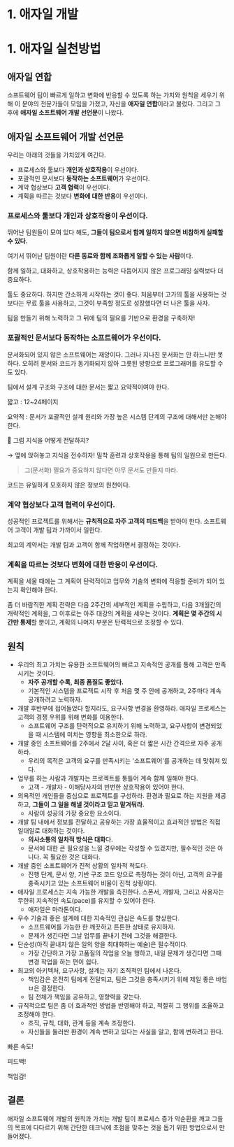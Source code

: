 # 1. 애자일 개발

# 1. 애자일 실천방법

## 애자일 연합

소프트웨어 팀이 빠르게 일하고 변화에 반응할 수 있도록 하는 가치와 원칙을 세우기 위해 이 분야의 전문가들이 모임을 가졌고, 자신을 **애자일 연합**이라고 불렀다. 그리고 그 후에 **애자일 소프트웨어 개발 선언문**이 나왔다.

## 애자일 소프트웨어 개발 선언문

우리는 아래의 것들을 가치있게 여긴다.

- 프로세스와 툴보다 **개인과 상호작용**이 우선이다.
- 포괄적인 문서보다 **동작하는 소프트웨어**가 우선이다.
- 계약 협상보다 **고객 협력**이 우선이다.
- 계획을 따르는 것보다 **변화에 대한 반응**이 우선이다.

### 프로세스와 툴보다 개인과 상호작용이 우선이다.

뛰어난 팀원들이 모여 있다 해도, **그들이 팀으로서 함께 일하지 않으면 비참하게 실패할 수 있다.**

여기서 뛰어난 팀원이란 **다른 동료와 함께 조화롭게 일할 수 있는 사람**이다.

함께 일하고, 대화하고, 상호작용하는 능력은 다듬어지지 않은 프로그래밍 실력보다 더 중요하다.

툴도 중요하다. 하지만 간소하게 시작하는 것이 좋다. 처음부터 고가의 툴을 사용하는 것 보다는 무료 툴을 사용하고, 그것이 부족할 정도로 성장했다면 더 나은 툴을 사자.

팀을 만들기 위해 노력하고 그 뒤에 팀의 필요를 기반으로 환경을 구축하자!

### 포괄적인 문서보다 동작하는 소프트웨어가 우선이다.

문서화되어 있지 않은 소프트웨어는 재앙이다. 그러나 지나친 문서화는 안 하느니만 못하다. 오히려 문서와 코드가 동기화되지 않아 그릇된 방향으로 프로그래머를 유도할 수도 있다.

팀에서 설계 구조와 구조에 대한 문서는 짧고 요약적이여야 한다.

짧고 : 12~24페이지

요약적 : 문서가 포괄적인 설계 원리와 가장 높은 시스템 단계의 구조에 대해서만 논해야 한다.

🤔 그럼 지식을 어떻게 전달하지?

→ 옆에 앉혀놓고 지식을 전수하자! 밀착 훈련과 상호작용을 통해 팀의 일원으로 만든다.

> 그(문서화) 필요가 중요하지 않다면 아무 문서도 만들지 마라.
> 

코드는 유일하게 모호하지 않은 정보의 원천이다.

### 계약 협상보다 고객 협력이 우선이다.

성공적인 프로젝트를 위해서는 **규칙적으로 자주 고객의 피드백**을 받아야 한다. 소프트웨어 고객이 개발 팀과 가까이서 일한다.

최고의 계약서는 개발 팀과 고객이 함께 작업하면서 결정하는 것이다.

### 계획을 따르는 것보다 변화에 대한 반응이 우선이다.

계획을 세울 때에는 그 계획이 탄력적이고 업무와 기술의 변화에 적응할 준비가 되어 있는지 확인해야 한다.

좀 더 바람직한 계획 전략은 다음 2주간의 세부적인 계획을 수립하고, 다음 3개월간의 개략적인 계획을, 그 이후로는 아주 대강의 계획을 세우는 것이다. **계획은 몇 주간의 시간만 통제**할 뿐이고, 계획의 나머지 부분은 탄력적으로 조정할 수 있다.

## 원칙

- 우리의 최고 가치는 유용한 소프트웨어의 빠르고 지속적인 공개를 통해 고객은 만족시키는 것이다.
    - **자주 공개할 수록, 최종 품질도 좋았다.**
    - 기본적인 시스템을 프로젝트 시작 후 처음 몇 주 안에 공개하고, 2주마다 계속 공개하려고 노력하자.
- 개발 후반부에 접어들었다 할지라도, 요구사항 변경을 환영하라. 애자일 프로세스는 고객의 경쟁 우위를 위해 변화를 이용한다.
    - 소프트웨어 구조를 탄력적으로 유지하기 위해 노력하고, 요구사항이 변경되었을 때 시스템에 미치는 영향을 최소한으로 하라.
- 개발 중인 소프트웨어를 2주에서 2달 사이, 혹은 더 짧은 시간 간격으로 자주 공개하라.
    - 우리의 목적은 고객의 요구를 만족시키는 '소프트웨어'를 공개하는 데 맞춰져 있다.
- 업무를 하는 사람과 개발자는 프로젝트를 통틀어 계속 함께 일해야 한다.
    - 고객 - 개발자 - 이해당사자의 빈번한 상호작용이 있어야 한다.
- 의욕적인 개인들을 중심으로 프로젝트를 구성하라. 환경과 필요로 하는 지원을 제공하고, **그들이 그 일을 해낼 것이라고 믿고 맡겨둬라.**
    - 사람이 성공의 가장 중요한 요소이다.
- 개발 팀 내에서 정보를 전달하고 공유하는 가장 효율적이고 효과적인 방법은 직접 일대일로 대화하는 것이다.
    - **의사소통의 일차적 방식은 대화**다.
    - 문서에 대한 큰 필요성을 느낄 경우에는 작성할 수 있겠지만, 필수적인 것은 아니다. 꼭 필요한 것은 대화다.
- 개발 중인 소프트웨어가 진척 상황의 일차적 척도다.
    - 진행 단계, 문서 양, 기반 구조 코드 양으로 측정하는 것이 아닌, 고객의 요구를 충족시키고 있는 소프트웨어 비율이 진척 상황이다.
- 애자일 프로세스는 지속 가능한 개발을 촉진한다. 스폰서, 개발자, 그리고 사용자는 무한히 지속적인 속도(pace)를 유지할 수 있어야 한다.
    - 애자일은 마라톤이다.
- 우수 기술과 좋은 설계에 대한 지속적인 관심은 속도를 향상한다.
    - 소프트웨어를 가능한 한 깨끗하고 튼튼한 상태로 유지하자.
    - 문제가 생긴다면 그날 업무를 끝내기 전에 그것을 해결한다.
- 단순성(아직 끝내지 않은 일의 양을 최대화하는 예술)은 필수적이다.
    - 가장 간단하고 가장 고품질의 작업을 오늘 행하고, 내일 문제가 생긴다면 그때 변경 작업을 하는 편이 쉽다.
- 최고의 아키텍처, 요구사항, 설계는 자기 조직적인 팀에서 나온다.
    - 책임감은 온전히 팀에게 전달되고, 팀은 그것을 충족시키기 위해 제일 좋은 바업ㅂ은 결정한다.
    - 팀 전체가 책임을 공유하고, 영향력을 갖는다.
- 규칙적으로 팀은 좀 더 효과적인 방법을 반영해야 하고, 적절히 그 행위를 조율하고 조정해야 한다.
    - 조직, 규칙, 대화, 관계 등을 계속 조정한다.
    - 자신들을 둘러싼 환경이 계속 변하고 있다는 사실을 알고, 함께 변하려고 한다.

빠른 속도!

피드백!

책임감!

## 결론

애자일 소프트웨어 개발의 원칙과 가치는 개발 팀이 프로세스 증가 악순환을 깨고 그들의 목표에 다다르기 위해 간단한 테크닉에 초점을 맞추는 것을 돕기 위한 방법으로서 만들어졌다.
